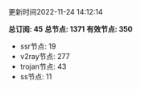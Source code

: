 更新时间2022-11-24 14:12:14

**总订阅: 45**
**总节点: 1371**
**有效节点: 350**
- ssr节点: 19
- v2ray节点: 277
- trojan节点: 43
- ss节点: 11
